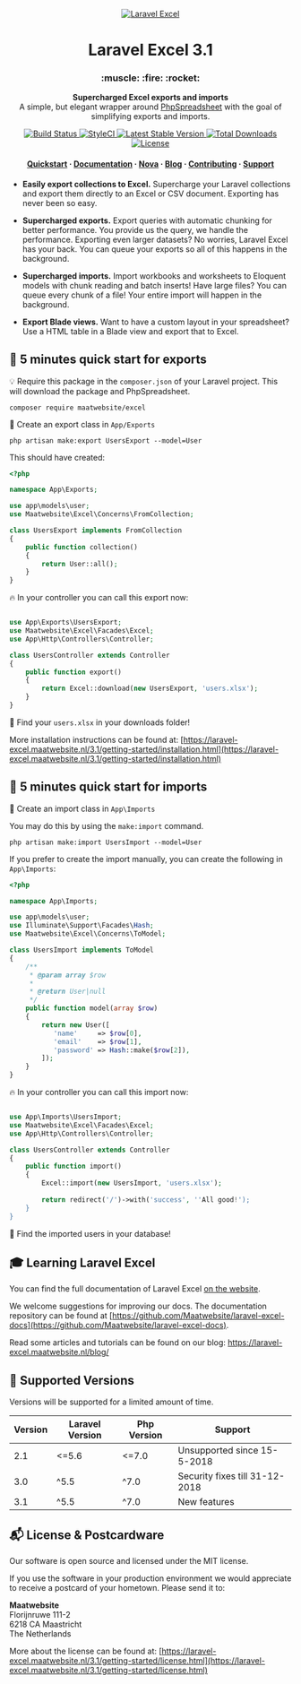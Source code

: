 <p align="center">
  <a href="https://laravel-excel.maatwebsite.nl">
    <img alt="Laravel Excel" src="https://user-images.githubusercontent.com/7728097/43685313-ff1e2110-98b0-11e8-8b50-900a2b262f0f.png" />
  </a>
</p>

<h1 align="center">
  Laravel Excel 3.1
</h1>

<h3 align="center">
  :muscle: :fire: :rocket:
</h3>

<p align="center">
  <strong>Supercharged Excel exports and imports</strong><br>
  A simple, but elegant wrapper around <a href="https://phpspreadsheet.readthedocs.io/">PhpSpreadsheet</a> with the goal of simplifying
exports and imports. 
</p>

<p align="center">
  <a href="https://travis-ci.org/Maatwebsite/Laravel-Excel">
    <img src="https://travis-ci.org/Maatwebsite/Laravel-Excel.svg?branch=3.1" alt="Build Status">
  </a> 
  
  <a href="https://styleci.io/repos/14259390">
    <img src="https://styleci.io/repos/14259390/shield?branch=3.1" alt="StyleCI">
  </a> 
  
   <a href="https://packagist.org/packages/maatwebsite/excel">
      <img src="https://poser.pugx.org/maatwebsite/excel/v/stable.png" alt="Latest Stable Version">
  </a> 
  
  <a href="https://packagist.org/packages/maatwebsite/excel">
      <img src="https://poser.pugx.org/maatwebsite/excel/downloads.png" alt="Total Downloads">
  </a> 
  
  <a href="https://packagist.org/packages/maatwebsite/excel">
    <img src="https://poser.pugx.org/maatwebsite/excel/license.png" alt="License">
  </a>
</p>

<h4 align="center">
  <a href="https://laravel-excel.maatwebsite.nl/3.1/exports/">Quickstart</a>
  <span> · </span>
  <a href="https://laravel-excel.maatwebsite.nl/3.1/getting-started/">Documentation</a>
  <span> · </span>
  <a href="https://github.com/Maatwebsite/Laravel-Nova-Excel">Nova</a>
  <span> · </span>
  <a href="https://medium.com/maatwebsite/laravel-excel/home">Blog</a>
  <span> · </span>
  <a href="https://laravel-excel.maatwebsite.nl/3.1/getting-started/contributing.html">Contributing</a>
  <span> · </span>
  <a href="https://laravel-excel.maatwebsite.nl/3.1/getting-started/support.html">Support</a>
</h4>

- **Easily export collections to Excel.** Supercharge your Laravel collections and export them directly to an Excel or CSV document. Exporting has never been so easy.

- **Supercharged exports.** Export queries with automatic chunking for better performance. You provide us the query, we handle the performance. Exporting even larger datasets? No worries, Laravel Excel has your back. You can queue your exports so all of this happens in the background.

- **Supercharged imports.** Import workbooks and worksheets to Eloquent models with chunk reading and batch inserts! Have large files? You can queue every chunk of a file! Your entire import will happen in the background.

- **Export Blade views.** Want to have a custom layout in your spreadsheet? Use a HTML table in a Blade view and export that to Excel.

## :rocket: 5 minutes quick start for exports

:bulb: Require this package in the `composer.json` of your Laravel project. This will download the package and PhpSpreadsheet.

```
composer require maatwebsite/excel
```

:muscle: Create an export class in `App/Exports`

```
php artisan make:export UsersExport --model=User
```

This should have created:

```php
<?php

namespace App\Exports;

use app\models\user;
use Maatwebsite\Excel\Concerns\FromCollection;

class UsersExport implements FromCollection
{
    public function collection()
    {
        return User::all();
    }
}
```

:fire: In your controller you can call this export now:

```php

use App\Exports\UsersExport;
use Maatwebsite\Excel\Facades\Excel;
use App\Http\Controllers\Controller;

class UsersController extends Controller 
{
    public function export() 
    {
        return Excel::download(new UsersExport, 'users.xlsx');
    }
}
```

:page_facing_up: Find your `users.xlsx` in your downloads folder!

More installation instructions can be found at: [https://laravel-excel.maatwebsite.nl/3.1/getting-started/installation.html](https://laravel-excel.maatwebsite.nl/3.1/getting-started/installation.html)

## :rocket: 5 minutes quick start for imports

:muscle: Create an import class in `App\Imports`

You may do this by using the `make:import` command.

```
php artisan make:import UsersImport --model=User
```

If you prefer to create the import manually, you can create the following in `App\Imports`:

```php
<?php

namespace App\Imports;

use app\models\user;
use Illuminate\Support\Facades\Hash;
use Maatwebsite\Excel\Concerns\ToModel;

class UsersImport implements ToModel
{
    /**
     * @param array $row
     *
     * @return User|null
     */
    public function model(array $row)
    {
        return new User([
           'name'     => $row[0],
           'email'    => $row[1], 
           'password' => Hash::make($row[2]),
        ]);
    }
}
```

:fire: In your controller you can call this import now:

```php

use App\Imports\UsersImport;
use Maatwebsite\Excel\Facades\Excel;
use App\Http\Controllers\Controller;

class UsersController extends Controller 
{
    public function import() 
    {
        Excel::import(new UsersImport, 'users.xlsx');
        
        return redirect('/')->with('success', ''All good!');
    }
}
```

:page_facing_up: Find the imported users in your database!

## 🎓 Learning Laravel Excel

You can find the full documentation of Laravel Excel [on the website](https://laravel-excel.maatwebsite.nl/).

We welcome suggestions for improving our docs. The documentation repository can be found at [https://github.com/Maatwebsite/laravel-excel-docs](https://github.com/Maatwebsite/laravel-excel-docs).

Read some articles and tutorials can be found on our blog: https://laravel-excel.maatwebsite.nl/blog/

## :wrench: Supported Versions

Versions will be supported for a limited amount of time.

| Version | Laravel Version | Php Version | Support |
|---- |----|----|----|
| 2.1 | <=5.6 | <=7.0 | Unsupported since 15-5-2018 |
| 3.0 | ^5.5 |  ^7.0 | Security fixes till 31-12-2018 |
| 3.1 | ^5.5 |  ^7.0 | New features |

## :mailbox_with_mail: License & Postcardware

Our software is open source and licensed under the MIT license.

If you use the software in your production environment we would appreciate to receive a postcard of your hometown. Please send it to:

**Maatwebsite**  
Florijnruwe 111-2  
6218 CA Maastricht  
The Netherlands  

More about the license can be found at: [https://laravel-excel.maatwebsite.nl/3.1/getting-started/license.html](https://laravel-excel.maatwebsite.nl/3.1/getting-started/license.html)
